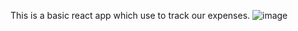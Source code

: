 This is a basic react app which use to track our expenses.
![image](https://user-images.githubusercontent.com/126470029/221801887-c8ef0033-2a20-4d48-a0c8-879ea0481b29.png)
